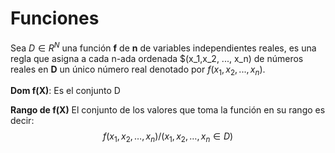 # Funciones

Sea $D \in R^N$  una función **f** de **n** de variables independientes reales, es una regla que asigna a cada n-ada ordenada $(x_1,x_2, ..., x_n) de números reales en **D** un único número real denotado por $f(x_1,x_2, ... ,x_n)$.

**Dom f(X)**:
Es el conjunto D 

**Rango de f(X)**
El conjunto de los valores que toma la función en su rango es decir:
$$
 { f(x_{1},x_{2},\dots,x_{n}) /  (x_{1}, x_{2}, \dots, x_{n} \in D)}
$$
